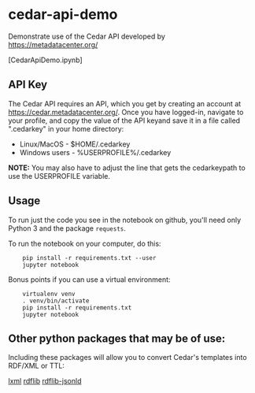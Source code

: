 # cedar-api-demo
Demonstrate use of the Cedar API developed by https://metadatacenter.org/

[CedarApiDemo.ipynb]

## API Key

The Cedar API requires an API, which you get by creating an account at https://cedar.metadatacenter.org/.
Once you have logged-in, navigate to your profile, and copy the value of the API keyand save it in a file
called ".cedarkey" in your home directory:

* Linux/MacOS - $HOME/.cedarkey
* Windows users - %USERPROFILE%/.cedarkey

__NOTE:__ You may also have to adjust the line that gets the cedarkeypath to use the USERPROFILE variable.

## Usage

To run just the code you see in the notebook on github, you'll need only Python 3 and the package `requests`.

To run the notebook on your computer, do this:

        pip install -r requirements.txt --user
        jupyter notebook

Bonus points if you can use a virtual environment:

        virtualenv venv
        . venv/bin/activate
        pip install -r requirements.txt
        jupyter notebook


## Other python packages that may be of use:

Including these packages will allow you to convert Cedar's templates into RDF/XML or TTL:

[lxml](https://pypi.org/project/lxml/)
[rdflib](https://pyyi.org/project/rdflib/)
[rdflib-jsonld](https://pypi.org/project/rdflib-jsonld/)


